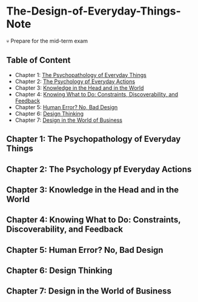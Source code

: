 # The-Design-of-Everyday-Things-Note

:skull: Prepare for the mid-term exam

## Table of Content
- Chapter 1: [The Psychopathology of Everyday Things](#chapter-1-the-psychopathology-of-everyday-things)
- Chapter 2: [The Psychology pf Everyday Actions](#chapter-2-the-psychology-pf-everyday-actions)
- Chapter 3: [Knowledge in the Head and in the World](#chapter-3-knowledge-in-the-head-and-in-the-world)
- Chapter 4: [Knowing What to Do: Constraints, Discoverability, and Feedback](#chapter-4-knowing-what-to-do-constraints-discoverability-and-feedback)
- Chapter 5: [Human Error? No, Bad Design](#chapter-5-human-error-no-bad-design)
- Chapter 6: [Design Thinking](#chapter-6-design-thinking)
- Chapter 7: [Design in the World of Business](#chapter-7-design-in-the-world-of-business)


## Chapter 1: The Psychopathology of Everyday Things

## Chapter 2: The Psychology pf Everyday Actions

## Chapter 3: Knowledge in the Head and in the World

## Chapter 4: Knowing What to Do: Constraints, Discoverability, and Feedback

## Chapter 5: Human Error? No, Bad Design

## Chapter 6: Design Thinking

## Chapter 7: Design in the World of Business
